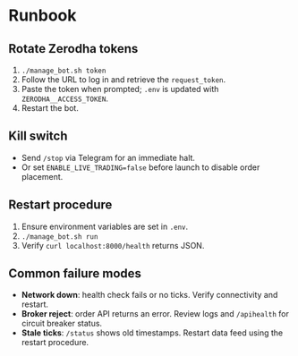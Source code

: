 # Runbook

## Rotate Zerodha tokens
1. `./manage_bot.sh token`
2. Follow the URL to log in and retrieve the `request_token`.
3. Paste the token when prompted; `.env` is updated with `ZERODHA__ACCESS_TOKEN`.
4. Restart the bot.

## Kill switch
- Send `/stop` via Telegram for an immediate halt.
- Or set `ENABLE_LIVE_TRADING=false` before launch to disable order placement.

## Restart procedure
1. Ensure environment variables are set in `.env`.
2. `./manage_bot.sh run`
3. Verify `curl localhost:8000/health` returns JSON.

## Common failure modes
- **Network down**: health check fails or no ticks. Verify connectivity and restart.
- **Broker reject**: order API returns an error. Review logs and `/apihealth` for circuit breaker status.
- **Stale ticks**: `/status` shows old timestamps. Restart data feed using the restart procedure.
